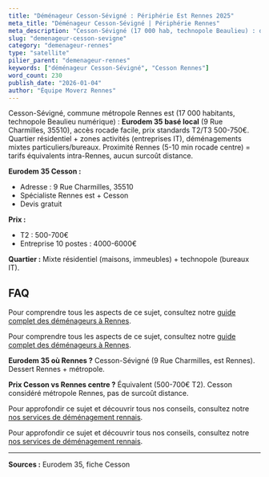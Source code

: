 ```yaml
---
title: "Déménageur Cesson-Sévigné : Périphérie Est Rennes 2025"
meta_title: "Déménageur Cesson-Sévigné | Périphérie Rennes"
meta_description: "Cesson-Sévigné (17 000 hab, technopole Beaulieu) : déménagement 500-700€ T2/T3, proche Eurodem 35 (9 Rue Charmilles). Accès rocade facile."
slug: "demenageur-cesson-sevigne"
category: "demenageur-rennes"
type: "satellite"
pilier_parent: "demenageur-rennes"
keywords: ["déménageur Cesson-Sévigné", "Cesson Rennes"]
word_count: 230
publish_date: "2026-01-04"
author: "Équipe Moverz Rennes"
---
```


Cesson-Sévigné, commune métropole Rennes est (17 000 habitants, technopole Beaulieu numérique) : **Eurodem 35 basé local** (9 Rue Charmilles, 35510), accès rocade facile, prix standards T2/T3 500-750€. Quartier résidentiel + zones activités (entreprises IT), déménagements mixtes particuliers/bureaux. Proximité Rennes (5-10 min rocade centre) = tarifs équivalents intra-Rennes, aucun surcoût distance.

**Eurodem 35 Cesson :**
- Adresse : 9 Rue Charmilles, 35510
- Spécialiste Rennes est + Cesson
- Devis gratuit

**Prix :**
- T2 : 500-700€
- Entreprise 10 postes : 4000-6000€

**Quartier :** Mixte résidentiel (maisons, immeubles) + technopole (bureaux IT).

## FAQ

Pour comprendre tous les aspects de ce sujet, consultez notre [guide complet des déménageurs à Rennes](/blog/demenagement-rennes/demenageur-rennes).

Pour comprendre tous les aspects de ce sujet, consultez notre [guide complet des déménageurs à Rennes](/blog/demenagement-rennes/demenageur-rennes).

**Eurodem 35 où Rennes ?**
Cesson-Sévigné (9 Rue Charmilles, est Rennes). Dessert Rennes + métropole.

**Prix Cesson vs Rennes centre ?**
Équivalent (500-700€ T2). Cesson considéré métropole Rennes, pas de surcoût distance.

Pour approfondir ce sujet et découvrir tous nos conseils, consultez notre [nos services de déménagement rennais](/blog/demenagement-rennes/demenageur-rennes).

Pour approfondir ce sujet et découvrir tous nos conseils, consultez notre [nos services de déménagement rennais](/blog/demenagement-rennes/demenageur-rennes).

---
**Sources :** Eurodem 35, fiche Cesson

